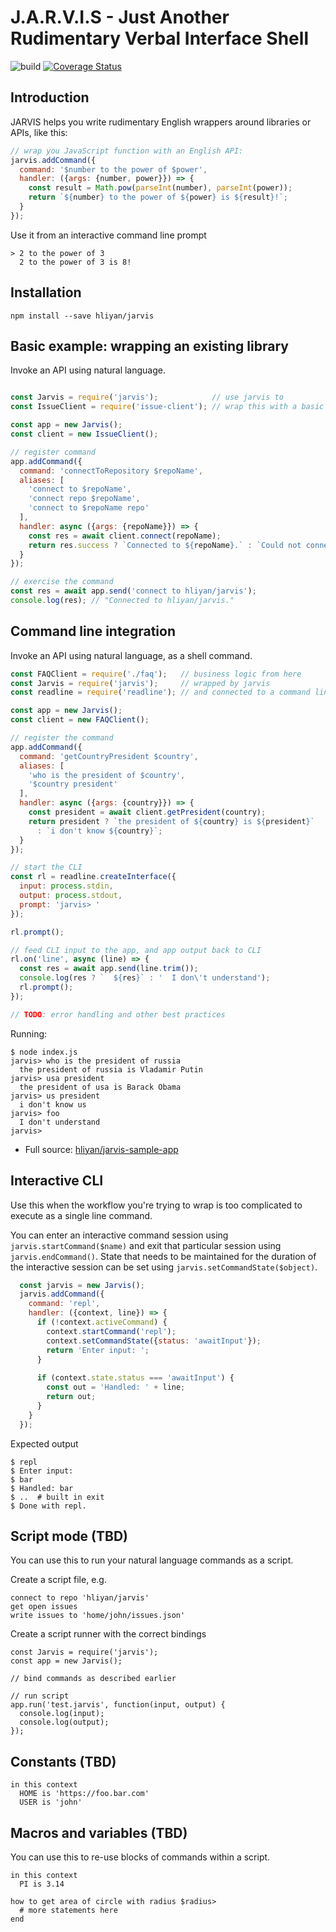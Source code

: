 # J.A.R.V.I.S - Just Another Rudimentary Verbal Interface Shell

![build](https://travis-ci.org/hliyan/jarvis.svg?branch=master) 
[![Coverage Status](https://coveralls.io/repos/github/hliyan/jarvis/badge.svg?branch=master)](https://coveralls.io/github/hliyan/jarvis?branch=master)

## Introduction

JARVIS helps you write rudimentary English wrappers around libraries or APIs, like this:

```javascript
// wrap you JavaScript function with an English API:
jarvis.addCommand({
  command: '$number to the power of $power',
  handler: ({args: {number, power}}) => {
    const result = Math.pow(parseInt(number), parseInt(power));
    return `${number} to the power of ${power} is ${result}!`;
  }
});
```

Use it from an interactive command line prompt

```shell
> 2 to the power of 3
  2 to the power of 3 is 8!
```

## Installation

```
npm install --save hliyan/jarvis
```

## Basic example: wrapping an existing library

Invoke an API using natural language.

```javascript

const Jarvis = require('jarvis');            // use jarvis to
const IssueClient = require('issue-client'); // wrap this with a basic english API

const app = new Jarvis();
const client = new IssueClient();

// register command
app.addCommand({
  command: 'connectToRepository $repoName',
  aliases: [
    'connect to $repoName',
    'connect repo $repoName',
    'connect to $repoName repo'
  ],
  handler: async ({args: {repoName}}) => {
    const res = await client.connect(repoName);
    return res.success ? `Connected to ${repoName}.` : `Could not connect to ${repoName}. Here's the error: ${res.error}`;
  }
});

// exercise the command
const res = await app.send('connect to hliyan/jarvis');
console.log(res); // "Connected to hliyan/jarvis."
```

## Command line integration

Invoke an API using natural language, as a shell command.

```javascript
const FAQClient = require('./faq');   // business logic from here
const Jarvis = require('jarvis');     // wrapped by jarvis 
const readline = require('readline'); // and connected to a command line

const app = new Jarvis();
const client = new FAQClient();

// register the command
app.addCommand({
  command: 'getCountryPresident $country',
  aliases: [
    'who is the president of $country',
    '$country president'
  ],
  handler: async ({args: {country}}) => {
    const president = await client.getPresident(country);
    return president ? `the president of ${country} is ${president}`
      : `i don't know ${country}`;
  }
});

// start the CLI
const rl = readline.createInterface({
  input: process.stdin,
  output: process.stdout,
  prompt: 'jarvis> '
});

rl.prompt();

// feed CLI input to the app, and app output back to CLI
rl.on('line', async (line) => {
  const res = await app.send(line.trim());
  console.log(res ? `  ${res}` : '  I don\'t understand');
  rl.prompt();
});

// TODO: error handling and other best practices
```

Running:
```shell
$ node index.js
jarvis> who is the president of russia
  the president of russia is Vladamir Putin
jarvis> usa president
  the president of usa is Barack Obama
jarvis> us president
  i don't know us
jarvis> foo
  I don't understand
jarvis> 
```

* Full source: [hliyan/jarvis-sample-app](https://github.com/hliyan/jarvis-sample-app)

## Interactive CLI

Use this when the workflow you're trying to wrap is too complicated to execute as a single line command.

You can enter an interactive command session using `jarvis.startCommand($name)` and exit that particular session using `jarvis.endCommand()`. State that needs to be maintained for the duration of the interactive session can be set using `jarvis.setCommandState($object)`.

```javascript
  const jarvis = new Jarvis();
  jarvis.addCommand({
    command: 'repl',
    handler: ({context, line}) => {
      if (!context.activeCommand) {
        context.startCommand('repl');
        context.setCommandState({status: 'awaitInput'});
        return 'Enter input: ';
      }
  
      if (context.state.status === 'awaitInput') {
        const out = 'Handled: ' + line;
        return out;
      }
    }
  });
```

Expected output
```
$ repl
$ Enter input:
$ bar
$ Handled: bar
$ ..  # built in exit
$ Done with repl.
```

## Script mode (TBD)

You can use this to run your natural language commands as a script.

Create a script file, e.g.

```
connect to repo 'hliyan/jarvis'
get open issues
write issues to 'home/john/issues.json'
```

Create a script runner with the correct bindings

```
const Jarvis = require('jarvis');
const app = new Jarvis();

// bind commands as described earlier

// run script
app.run('test.jarvis', function(input, output) {
  console.log(input);
  console.log(output);
});

```

## Constants (TBD)

```
in this context
  HOME is 'https://foo.bar.com'
  USER is 'john'
```

## Macros and variables (TBD)

You can use this to re-use blocks of commands within a script.

```
in this context
  PI is 3.14

how to get area of circle with radius $radius>
  # more statements here
end
```



